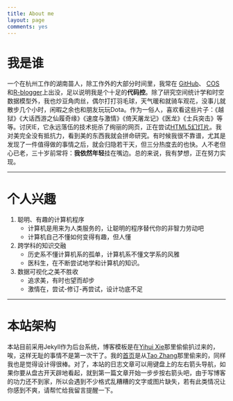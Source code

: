 ```yaml
---
title: About me
layout: page
comments: yes
---
```


# 我是谁

一个在杭州工作的湖南苗人，除工作外的大部分时间里，我常在 [GitHub](https://github.com/yihui)、 [COS](http://cos.name) 和[R-blogger](http://www.r-bloggers.com/)上出没，足以说明我是个十足的**代码控**。除了研究空间统计学和时空数据模型外，我也炒豆角肉丝，偶尔打打羽毛球，天气暖和就骑车观花，没事儿就散步几个小时，闲暇之余也和朋友玩玩Dota。作为一俗人，喜欢看这些片子：《越狱》《大话西游之仙履奇缘》《速度与激情》《倚天屠龙记》《医龙》《士兵突击》等等。讨厌IE，它永远落伍的技术扼杀了绚丽的网页，正在尝试[HTML5幻灯片](http://ramnathv.github.io/slidify/index.html)。我对美完全没有抵抗力，看到美的东西我就会拼命研究。有时候我很不靠谱，尤其是发现了一件值得做的事情之后，就会归隐若干天，但三分热度去的也快。人不老但心已老，三十岁前常将：**我依然年轻**挂在嘴边。总的来说，我有梦想，正在努力实现。

----------------------------------
# 个人兴趣

1. 聪明、有趣的计算机程序
    - 计算机是用来为人类服务的，让聪明的程序替代你的非智力劳动吧
    - 计算机自己不懂如何变得有趣，但人懂
1. 跨学科的知识交融
    - 历史系不懂计算机系的孤单，计算机系不懂文学系的风雅 
    - 医科生，在不断尝试地学和计算机的知识。
1. 数据可视化之美不胜收
    -  追求美，有时也望而却步
    -  激情在，尝试-修订-再尝试，设计功底不足

--------------------------------------------------
# 本站架构

本站目前采用Jekyll作为后台系统，博客模板是在[Yihui Xie](http://yihui.name/)那里偷偷扒过来的，唉，这样无耻的事情不是第一次干了。我的[首页](/)是从[Tao Zhang](http://ztpala.com/)那里偷来的，同样我也是觉得设计得很棒。对了，本站的日志文章可以用键盘上的左右箭头导航，如果你要从盘古开天辟地看起，就到第一篇文章开始一步步按右箭头吧，由于写博客的功力还不到家，所以会遇到不少格式乱糟糟的文字或图片缺失，若有此类情况让你感到不爽，请帮忙给我留言提醒一下。
